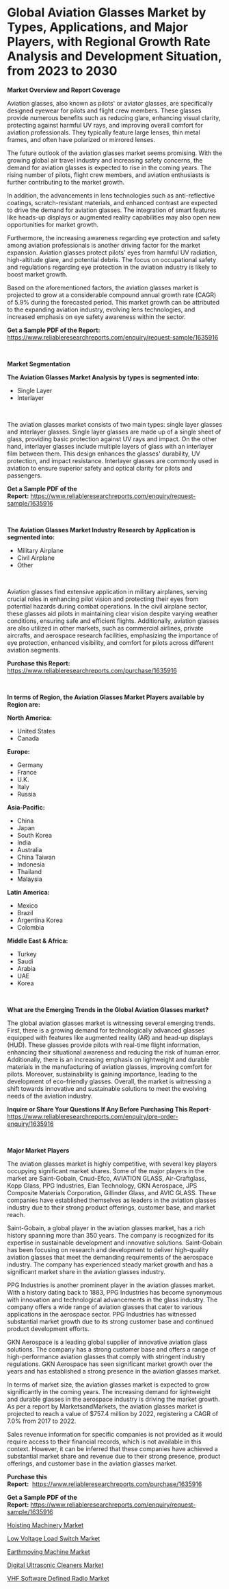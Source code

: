 <p><h1>Global Aviation Glasses Market by Types, Applications, and Major Players, with Regional Growth Rate Analysis and Development Situation, from 2023 to 2030</h1></p><p><strong>Market Overview and Report Coverage</strong></p>
<p><p>Aviation glasses, also known as pilots' or aviator glasses, are specifically designed eyewear for pilots and flight crew members. These glasses provide numerous benefits such as reducing glare, enhancing visual clarity, protecting against harmful UV rays, and improving overall comfort for aviation professionals. They typically feature large lenses, thin metal frames, and often have polarized or mirrored lenses.</p><p>The future outlook of the aviation glasses market seems promising. With the growing global air travel industry and increasing safety concerns, the demand for aviation glasses is expected to rise in the coming years. The rising number of pilots, flight crew members, and aviation enthusiasts is further contributing to the market growth.</p><p>In addition, the advancements in lens technologies such as anti-reflective coatings, scratch-resistant materials, and enhanced contrast are expected to drive the demand for aviation glasses. The integration of smart features like heads-up displays or augmented reality capabilities may also open new opportunities for market growth.</p><p>Furthermore, the increasing awareness regarding eye protection and safety among aviation professionals is another driving factor for the market expansion. Aviation glasses protect pilots' eyes from harmful UV radiation, high-altitude glare, and potential debris. The focus on occupational safety and regulations regarding eye protection in the aviation industry is likely to boost market growth.</p><p>Based on the aforementioned factors, the aviation glasses market is projected to grow at a considerable compound annual growth rate (CAGR) of 5.9% during the forecasted period. This market growth can be attributed to the expanding aviation industry, evolving lens technologies, and increased emphasis on eye safety awareness within the sector.</p></p>
<p><strong>Get a Sample PDF of the Report:</strong> <a href="https://www.reliableresearchreports.com/enquiry/request-sample/1635916">https://www.reliableresearchreports.com/enquiry/request-sample/1635916</a></p>
<p>&nbsp;</p>
<p><strong>Market Segmentation</strong></p>
<p><strong>The Aviation Glasses Market Analysis by types is segmented into:</strong></p>
<p><ul><li>Single Layer</li><li>Interlayer</li></ul></p>
<p>&nbsp;</p>
<p><p>The aviation glasses market consists of two main types: single layer glasses and interlayer glasses. Single layer glasses are made up of a single sheet of glass, providing basic protection against UV rays and impact. On the other hand, interlayer glasses include multiple layers of glass with an interlayer film between them. This design enhances the glasses' durability, UV protection, and impact resistance. Interlayer glasses are commonly used in aviation to ensure superior safety and optical clarity for pilots and passengers.</p></p>
<p><strong>Get a Sample PDF of the Report:</strong>&nbsp;<a href="https://www.reliableresearchreports.com/enquiry/request-sample/1635916">https://www.reliableresearchreports.com/enquiry/request-sample/1635916</a></p>
<p>&nbsp;</p>
<p><strong>The Aviation Glasses Market Industry Research by Application is segmented into:</strong></p>
<p><ul><li>Military Airplane</li><li>Civil Airplane</li><li>Other</li></ul></p>
<p>&nbsp;</p>
<p><p>Aviation glasses find extensive application in military airplanes, serving crucial roles in enhancing pilot vision and protecting their eyes from potential hazards during combat operations. In the civil airplane sector, these glasses aid pilots in maintaining clear vision despite varying weather conditions, ensuring safe and efficient flights. Additionally, aviation glasses are also utilized in other markets, such as commercial airlines, private aircrafts, and aerospace research facilities, emphasizing the importance of eye protection, enhanced visibility, and comfort for pilots across different aviation segments.</p></p>
<p><strong>Purchase this Report:</strong>&nbsp; <a href="https://www.reliableresearchreports.com/purchase/1635916">https://www.reliableresearchreports.com/purchase/1635916</a></p>
<p>&nbsp;</p>
<p><strong>In terms of Region, the Aviation Glasses Market Players available by Region are:</strong></p>
<p>
    <p> <strong> North America: </strong>
        <ul>
            <li>United States</li>
            <li>Canada</li>
        </ul>
        </p> 
    <p> <strong> Europe: </strong>
        <ul>
            <li>Germany</li>
            <li>France</li>
            <li>U.K.</li>
            <li>Italy</li>
            <li>Russia</li>
        </ul>
        </p> 
    <p> <strong> Asia-Pacific: </strong>
        <ul>
            <li>China</li>
            <li>Japan</li>
            <li>South Korea</li>
            <li>India</li>
            <li>Australia</li>
            <li>China Taiwan</li>
            <li>Indonesia</li>
            <li>Thailand</li>
            <li>Malaysia</li>
        </ul>
        </p> 
    <p> <strong> Latin America: </strong>
        <ul>
            <li>Mexico</li>
            <li>Brazil</li>
            <li>Argentina Korea</li>
            <li>Colombia</li>
        </ul>
        </p> 
    <p> <strong> Middle East & Africa: </strong>
        <ul>
            <li>Turkey</li>
            <li>Saudi</li>
            <li>Arabia</li>
            <li>UAE</li>
            <li>Korea</li>
        </ul>
    </p>
    </p>
<p>&nbsp;</p>
<p><strong>What are the Emerging Trends in the Global Aviation Glasses market?</strong></p>
<p><p>The global aviation glasses market is witnessing several emerging trends. First, there is a growing demand for technologically advanced glasses equipped with features like augmented reality (AR) and head-up displays (HUD). These glasses provide pilots with real-time flight information, enhancing their situational awareness and reducing the risk of human error. Additionally, there is an increasing emphasis on lightweight and durable materials in the manufacturing of aviation glasses, improving comfort for pilots. Moreover, sustainability is gaining importance, leading to the development of eco-friendly glasses. Overall, the market is witnessing a shift towards innovative and sustainable solutions to meet the evolving needs of the aviation industry.</p></p>
<p><strong>Inquire or Share Your Questions If Any Before Purchasing This Report</strong>- <a href="https://www.reliableresearchreports.com/enquiry/pre-order-enquiry/1635916">https://www.reliableresearchreports.com/enquiry/pre-order-enquiry/1635916</a></p>
<p>&nbsp;</p>
<p><strong>Major Market Players</strong></p>
<p><p>The aviation glasses market is highly competitive, with several key players occupying significant market shares. Some of the major players in the market are Saint-Gobain, Cnud-Efco, AVIATION GLASS, Air-Craftglass, Kopp Glass, PPG Industries, Elan Technology, GKN Aerospace, JPS Composite Materials Corporation, Gillinder Glass, and AVIC GLASS. These companies have established themselves as leaders in the aviation glasses industry due to their strong product offerings, customer base, and market reach.</p><p>Saint-Gobain, a global player in the aviation glasses market, has a rich history spanning more than 350 years. The company is recognized for its expertise in sustainable development and innovative solutions. Saint-Gobain has been focusing on research and development to deliver high-quality aviation glasses that meet the demanding requirements of the aerospace industry. The company has experienced steady market growth and has a significant market share in the aviation glasses industry.</p><p>PPG Industries is another prominent player in the aviation glasses market. With a history dating back to 1883, PPG Industries has become synonymous with innovation and technological advancements in the glass industry. The company offers a wide range of aviation glasses that cater to various applications in the aerospace sector. PPG Industries has witnessed substantial market growth due to its strong customer base and continued product development efforts.</p><p>GKN Aerospace is a leading global supplier of innovative aviation glass solutions. The company has a strong customer base and offers a range of high-performance aviation glasses that comply with stringent industry regulations. GKN Aerospace has seen significant market growth over the years and has established a strong presence in the aviation glasses market.</p><p>In terms of market size, the aviation glasses market is expected to grow significantly in the coming years. The increasing demand for lightweight and durable glasses in the aerospace industry is driving the market growth. As per a report by MarketsandMarkets, the aviation glasses market is projected to reach a value of $757.4 million by 2022, registering a CAGR of 7.0% from 2017 to 2022.</p><p>Sales revenue information for specific companies is not provided as it would require access to their financial records, which is not available in this context. However, it can be inferred that these companies have achieved a substantial market share and revenue due to their strong presence, product offerings, and customer base in the aviation glasses market.</p></p>
<p><strong>Purchase this Report:</strong>&nbsp;&nbsp;<a href="https://www.reliableresearchreports.com/purchase/1635916">https://www.reliableresearchreports.com/purchase/1635916</a></p>
<p></p>
<p><strong>Get a Sample PDF of the Report:</strong>&nbsp;<a href="https://www.reliableresearchreports.com/enquiry/request-sample/1635916">https://www.reliableresearchreports.com/enquiry/request-sample/1635916</a></p>
<p><p><a href="https://medium.com/@reportmines/hoisting-machinery-market-analysis-and-sze-forecasted-for-period-from-2023-to-2030-aeac93dc2ecc">Hoisting Machinery Market</a></p><p><a href="https://medium.com/@marilynadams76/low-voltage-load-switch-market-outlook-industry-overview-and-forecast-2023-to-2030-424943d49c04">Low Voltage Load Switch Market</a></p><p><a href="https://medium.com/@humanhydrohq/earthmoving-machine-market-furnishes-information-on-market-share-market-trends-and-market-growth-91ec68bce908">Earthmoving Machine Market</a></p><p><a href="https://medium.com/@prakrishnarp23/digital-ultrasonic-cleaners-market-the-key-to-successful-business-strategy-forecast-till-2030-f9a8b61d281a">Digital Ultrasonic Cleaners Market</a></p><p><a href="https://medium.com/@aureliarice2023/vhf-software-defined-radio-market-exploring-market-share-market-trends-and-future-growth-da9b1e7dd1a5">VHF Software Defined Radio Market</a></p></p>